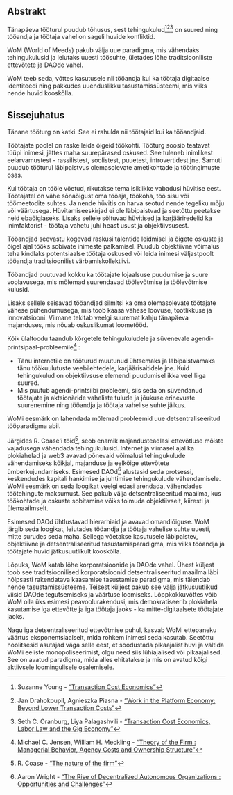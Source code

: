 

## Abstrakt

Tänapäeva tööturul puudub tõhusus, sest tehingukulud[^1][^2][^3] on suured ning tööandja ja töötaja vahel on sageli huvide konfliktid.

WoM (World of Meeds) pakub välja uue paradigma, mis vähendaks tehingukulusid ja leiutaks uuesti töösuhte, ületades lõhe traditsiooniliste ettevõtete ja DAOde vahel.

WoM teeb seda, võttes kasutusele nii tööandja kui ka töötaja digitaalse identiteedi ning pakkudes uuenduslikku tasustamissüsteemi, mis viiks nende huvid kooskõlla.

## Sissejuhatus

Tänane tööturg on katki. See ei rahulda nii töötajaid kui ka tööandjaid.

Töötajate poolel on raske leida õigeid töökohti. Tööturg soosib teatavat tüüpi inimesi, jättes maha suurepärased oskused. See tuleneb inimlikest eelarvamustest - rassilistest, soolistest, puuetest, introvertidest jne. Samuti puudub tööturul läbipaistvus olemasolevate ametikohtade ja töötingimuste osas.

Kui töötaja on tööle võetud, rikutakse tema isiklikke vabadusi hüvitise eest. Töötajatel on vähe sõnaõigust oma tööaja, töökoha, töö sisu või töömeetodite suhtes. Ja nende hüvitis on harva seotud nende tegeliku mõju või väärtusega. Hüvitamiseeskirjad ei ole läbipaistvad ja seetõttu peetakse neid ebaõiglaseks. Lisaks sellele sõltuvad hüvitised ja karjääriredelid ka inimfaktorist - töötaja vahetu juhi heast usust ja objektiivsusest.

Tööandjad seevastu kogevad raskusi talentide leidmisel ja õigete oskuste ja õigel ajal tööks sobivate inimeste palkamisel. Puudub objektiivne võimalus teha kindlaks potentsiaalse töötaja oskused või leida inimesi väljastpoolt tööandja traditsioonilist värbamiskollektiivi.

Tööandjad puutuvad kokku ka töötajate lojaalsuse puudumise ja suure voolavusega, mis mõlemad suurendavad töölevõtmise ja töölevõtmise kulusid.

Lisaks sellele seisavad tööandjad silmitsi ka oma olemasolevate töötajate vähese pühendumusega, mis toob kaasa vähese loovuse, tootlikkuse ja innovatsiooni. Viimane tekitab veelgi suuremat kahju tänapäeva majanduses, mis nõuab oskuslikumat loometööd.

Kõik ülaltoodu taandub kõrgetele tehingukuludele ja süvenevale agendi-printsipaal-probleemile[^4] :

- Tänu internetile on tööturud muutunud ühtsemaks ja läbipaistvamaks tänu töökuulutuste veebilehtedele, karjäärisaitidele jne. Kuid tehingukulud on objektiivsuse elemendi puudumisel ikka veel liiga suured.
- Mis puutub agendi-printsiibi probleemi, siis seda on süvendanud töötajate ja aktsionäride vaheliste tulude ja jõukuse erinevuste suurenemine ning tööandja ja töötaja vahelise suhte jäikus.

WoMi eesmärk on lahendada mõlemad probleemid uue detsentraliseeritud tööparadigma abil.

Järgides R. Coase'i töid[^5], seob enamik majandusteadlasi ettevõtluse mõiste vajadusega vähendada tehingukulusid. Internet ja viimasel ajal ka plokiahelad ja web3 avavad põnevaid võimalusi tehingukulude vähendamiseks kõikjal, majanduse ja eelkõige ettevõtete ümberkujundamiseks. Esimesed DAOd[^6] alustasid seda protsessi, keskendudes kapitali hankimise ja juhtimise tehingukulude vähendamisele. WoMi eesmärk on seda loogikat veelgi edasi arendada, vähendades töötehingute maksumust. See pakub välja detsentraliseeritud maailma, kus töökohtade ja oskuste sobitamine võiks toimuda objektiivselt, kiiresti ja ülemaailmselt.

Esimesed DAOd ühtlustavad hierarhiaid ja avavad omandiõiguse. WoM järgib seda loogikat, leiutades tööandja ja töötaja vahelise suhte uuesti, mitte surudes seda maha. Sellega võetakse kasutusele läbipaistev, objektiivne ja detsentraliseeritud tasustamisparadigma, mis viiks tööandja ja töötajate huvid jätkusuutlikult kooskõlla.

Lõpuks, WoM katab lõhe korporatsioonide ja DAOde vahel. Ühest küljest toob see traditsioonilised korporatsioonid detsentraliseeritud maailma läbi hõlpsasti rakendatava kaasamise tasustamise paradigma, mis täiendab nende tasustamissüsteeme. Teisest küljest pakub see välja jätkusuutlikud viisid DAOde tegutsemiseks ja väärtuse loomiseks. Lõppkokkuvõttes võib WoM olla üks esimesi peavoolurakendusi, mis demokratiseerib plokiahela kasutamise iga ettevõtte ja iga töötaja jaoks - ka mitte-digitaalsete töötajate jaoks.

Nagu iga detsentraliseeritud ettevõtmise puhul, kasvab WoMi ettepaneku väärtus eksponentsiaalselt, mida rohkem inimesi seda kasutab. Seetõttu hoolitsesid asutajad väga selle eest, et soodustada pikaajalist huvi ja vältida WoMi eeliste monopoliseerimist, olgu need siis lühiajalised või pikaajalised. See on avatud paradigma, mida alles ehitatakse ja mis on avatud kõigi aktiivsele loomingulisele osalemisele.


[^1]: Suzanne Young - [“Transaction Cost Economics”](https://www.academia.edu/24703426/Transaction_Cost_Economics)
[^2]: Jan Drahokoupil, Agnieszka Piasna - [“Work in the Platform Economy: Beyond Lower Transaction Costs”](https://www.intereconomics.eu/contents/year/2017/number/6/article/work-in-the-platform-economy-beyond-lower-transaction-costs.html)
[^3]: Seth C. Oranburg, Liya Palagashvili - [“Transaction Cost Economics, Labor Law and the Gig Economy”](https://dsc.duq.edu/cgi/viewcontent.cgi?article=1115&context=law-faculty-scholarship)
[^4]: Michael C. Jensen, William H. Meckling - [“Theory of the Firm : Managerial Behavior, Agency Costs and Ownership Structure”](https://www.sfu.ca/~wainwrig/Econ400/jensen-meckling.pdf)
[^5]: R. Coase - [“The nature of the firm”](http://econdse.org/wp-content/uploads/2014/09/firm-coase.pdf)
[^6]: Aaron Wright - [“The Rise of Decentralized Autonomous Organizations : Opportunities and Challenges”](https://stanford-jblp.pubpub.org/pub/rise-of-daos/release/1)

